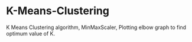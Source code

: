 # K-Means-Clustering
K Means Clustering algorithm, MinMaxScaler, Plotting elbow graph to find optimum value of K.
